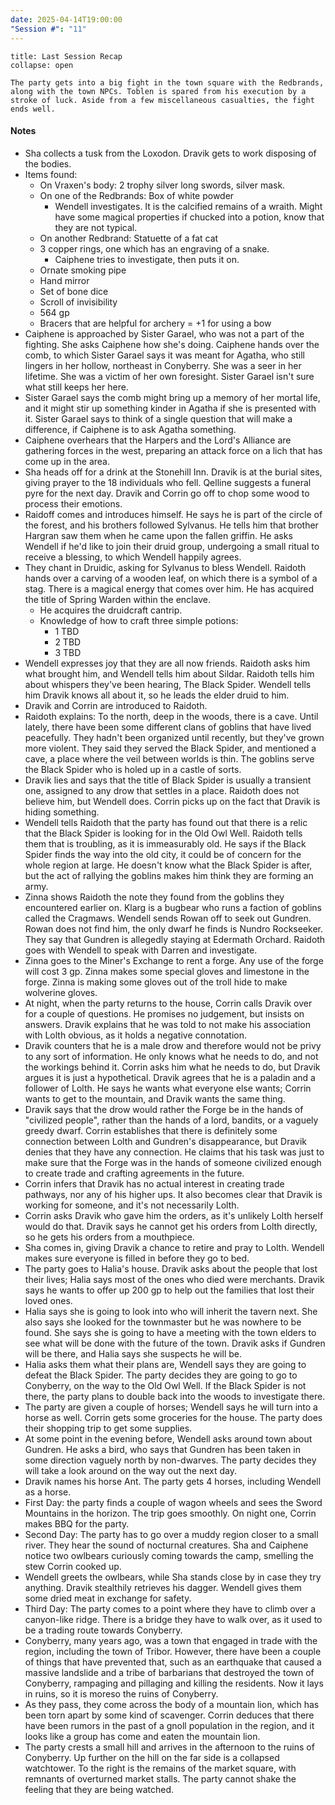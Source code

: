 ```yaml
---
date: 2025-04-14T19:00:00
"Session #": "11"
---
```

```ad-summary
title: Last Session Recap
collapse: open

The party gets into a big fight in the town square with the Redbrands, along with the town NPCs. Toblen is spared from his execution by a stroke of luck. Aside from a few miscellaneous casualties, the fight ends well.

```

#### Notes

- Sha collects a tusk from the Loxodon. Dravik gets to work disposing of the bodies. 
- Items found:
	- On Vraxen's body: 2 trophy silver long swords, silver mask.
	- On one of the Redbrands: Box of white powder
		- Wendell investigates. It is the calcified remains of a wraith. Might have some magical properties if chucked into a potion, know that they are not typical.  
	- On another Redbrand: Statuette of a fat cat
	- 3 copper rings, one which has an engraving of a snake. 
		- Caiphene tries to investigate, then puts it on.
	- Ornate smoking pipe
	- Hand mirror
	- Set of bone dice
	- Scroll of invisibility
	- 564 gp
	- Bracers that are helpful for archery = +1 for using a bow
- Caiphene is approached by Sister Garael, who was not a part of the fighting. She asks Caiphene how she's doing. Caiphene hands over the comb, to which Sister Garael says it was meant for Agatha, who still lingers in her hollow, northeast in Conyberry. She was a seer in her lifetime. She was a victim of her own foresight. Sister Garael isn't sure what still keeps her here.
- Sister Garael says the comb might bring up a memory of her mortal life, and it might stir up something kinder in Agatha if she is presented with it. Sister Garael says to think of a single question that will make a difference, if Caiphene is to ask Agatha something. 
- Caiphene overhears that the Harpers and the Lord's Alliance are gathering forces in the west, preparing an attack force on a lich that has come up in the area.
- Sha heads off for a drink at the Stonehill Inn. Dravik is at the burial sites, giving prayer to the 18 individuals who fell. Qelline suggests a funeral pyre for the next day. Dravik and Corrin go off to chop some wood to process their emotions.
- Raidoff comes and introduces himself. He says he is part of the circle of the forest, and his brothers followed Sylvanus. He tells him that brother Hargran saw them when he came upon the fallen griffin. He asks Wendell if he'd like to join their druid group, undergoing a small ritual to receive a blessing, to which Wendell happily agrees.
- They chant in Druidic, asking for Sylvanus to bless Wendell. Raidoth hands over a carving of a wooden leaf, on which there is a symbol of a stag. There is a magical energy that comes over him. He has acquired the title of Spring Warden within the enclave.
	- He acquires the druidcraft cantrip.
	- Knowledge of how to craft three simple potions:
		- 1 TBD
		- 2 TBD
		- 3 TBD
- Wendell expresses joy that they are all now friends. Raidoth asks him what brought him, and Wendell tells him about Sildar. Raidoth tells him about whispers they've been hearing, The Black Spider. Wendell tells him Dravik knows all about it, so he leads the elder druid to him.
- Dravik and Corrin are introduced to Raidoth.
- Raidoth explains: To the north, deep in the woods, there is a cave. Until lately, there have been some different clans of goblins that have lived peacefully. They hadn't been organized until recently, but they've grown more violent. They said they served the Black Spider, and mentioned a cave, a place where the veil between worlds is thin. The goblins serve the Black Spider who is holed up in a castle of sorts. 
- Dravik lies and says that the title of Black Spider is usually a transient one, assigned to any drow that settles in a place. Raidoth does not believe him, but Wendell does. Corrin picks up on the fact that Dravik is hiding something. 
- Wendell tells Raidoth that the party has found out that there is a relic that the Black Spider is looking for in the Old Owl Well. Raidoth tells them that is troubling, as it is immeasurably old. He says if the Black Spider finds the way into the old city, it could be of concern for the whole region at large. He doesn't know what the Black Spider is after, but the act of rallying the goblins makes him think they are forming an army. 
- Zinna shows Raidoth the note they found from the goblins they encountered earlier on. Klarg is a bugbear who runs a faction of goblins called the Cragmaws. Wendell sends Rowan off to seek out Gundren. Rowan does not find him, the only dwarf he finds is Nundro Rockseeker. They say that Gundren is allegedly staying at Edermath Orchard. Raidoth goes with Wendell to speak with Darren and investigate.
- Zinna goes to the Miner's Exchange to rent a forge. Any use of the forge will cost 3 gp. Zinna makes some special gloves and limestone in the forge. Zinna is making some gloves out of the troll hide to make wolverine gloves. 
-  At night, when the party returns to the house, Corrin calls Dravik over for a couple of questions. He promises no judgement, but insists on answers. Dravik explains that he was told to not make his association with Lolth obvious, as it holds a negative connotation.  
- Dravik counters that he is a male drow and therefore would not be privy to any sort of information. He only knows what he needs to do, and not the workings behind it. Corrin asks him what he needs to do, but Dravik argues it is just a hypothetical. Dravik agrees that he is a paladin and a follower of Lolth. He says he wants what everyone else wants; Corrin wants to get to the mountain, and Dravik wants the same thing. 
- Dravik says that the drow would rather the Forge be in the hands of "civilized people", rather than the hands of a lord, bandits, or a vaguely greedy dwarf. Corrin establishes that there is definitely some connection between Lolth and Gundren's disappearance, but Dravik denies that they have any connection. He claims that his task was just to make sure that the Forge was in the hands of someone civilized enough to create trade and crafting agreements in the future.
- Corrin infers that Dravik has no actual interest in creating trade pathways, nor any of his higher ups. It also becomes clear that Dravik is working for someone, and it's not necessarily Lolth. 
- Corrin asks Dravik who gave him the orders, as it's unlikely Lolth herself would do that. Dravik says he cannot get his orders from Lolth directly, so he gets his orders from a mouthpiece. 
- Sha comes in, giving Dravik a chance to retire and pray to Lolth. Wendell makes sure everyone is filled in before they go to bed.
- The party goes to Halia's house. Dravik asks about the people that lost their lives; Halia says most of the ones who died were merchants. Dravik says he wants to offer up 200 gp to help out the families that lost their loved ones. 
- Halia says she is going to look into who will inherit the tavern next. She also says she looked for the townmaster but he was nowhere to be found. She says she is going to have a meeting with the town elders to see what will be done with the future of the town. Dravik asks if Gundren will be there, and Halia says she suspects he will be.
- Halia asks them what their plans are, Wendell says they are going to defeat the Black Spider. The party decides they are going to go to Conyberry, on the way to the Old Owl Well. If the Black Spider is not there, the party plans to double back into the woods to investigate there.
- The party are given a couple of horses; Wendell says he will turn into a horse as well. Corrin gets some groceries for the house. The party does their shopping trip to get some supplies. 
- At some point in the evening before, Wendell asks around town about Gundren. He asks a bird, who says that Gundren has been taken in some direction vaguely north by non-dwarves. The party decides they will take a look around on the way out the next day.
- Dravik names his horse Ant. The party gets 4 horses, including Wendell as a horse. 
- First Day: the party finds a couple of wagon wheels and sees the Sword Mountains in the horizon. The trip goes smoothly. On night one, Corrin makes BBQ for the party.
- Second Day: The party has to go over a muddy region closer to a small river. They hear the sound of nocturnal creatures. Sha and Caiphene notice two owlbears curiously coming towards the camp, smelling the stew Corrin cooked up.
- Wendell greets the owlbears, while Sha stands close by in case they try anything. Dravik stealthily retrieves his dagger. Wendell gives them some dried meat in exchange for safety.
- Third Day: The party comes to a point where they have to climb over a canyon-like ridge. There is a bridge they have to walk over, as it used to be a trading route towards Conyberry. 
- Conyberry, many years ago, was a town that engaged in trade with the region, including the town of Tribor. However, there have been a couple of things that have prevented that, such as an earthquake that caused a massive landslide and a tribe of barbarians that destroyed the town of Conyberry, rampaging and pillaging and killing the residents. Now it lays in ruins, so it is moreso the ruins of Conyberry. 
- As they pass, they come across the body of a mountain lion, which has been torn apart by some kind of scavenger. Corrin deduces that there have been rumors in the past of a gnoll population in the region, and it looks like a group has come and eaten the mountain lion.
- The party crests a small hill and arrives in the afternoon to the ruins of Conyberry. Up further on the hill on the far side is a collapsed watchtower. To the right is the remains of the market square, with remnants of overturned market stalls. The party cannot shake the feeling that they are being watched. 
